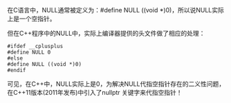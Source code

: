 在C语言中，NULL通常被定义为：#define NULL ((void *)0)，所以说NULL实际上是一个空指针。

但在C++程序中的NULL中，实际上编译器提供的头文件做了相应的处理：
```
#ifdef __cplusplus
#define NULL 0
#else
#define NULL ((void *)0)
#endif            
```
可见，在C++中，NULL实际上是0，为解决NULL代指空指针存在的二义性问题，在C++11版本(2011年发布)中引入了nullptr 关键字来代指空指针！